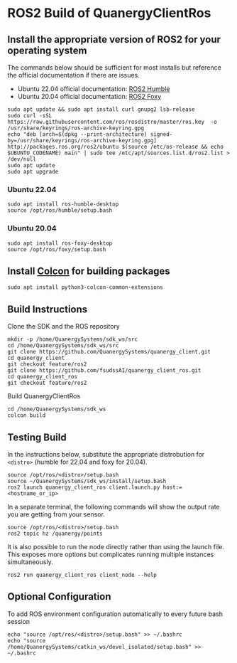# ROS2 Build of QuanergyClientRos

## Install the appropriate version of ROS2 for your operating system
The commands below should be sufficient for most installs but reference the official documentation if there are issues.
- Ubuntu 22.04 official documentation: [ROS2 Humble](https://docs.ros.org/en/humble/Installation/Ubuntu-Install-Debians.html)
- Ubuntu 20.04 official documentation: [ROS2 Foxy](https://docs.ros.org/en/foxy/Installation/Ubuntu-Install-Debians.html)

```
sudo apt update && sudo apt install curl gnupg2 lsb-release
sudo curl -sSL https://raw.githubusercontent.com/ros/rosdistro/master/ros.key  -o /usr/share/keyrings/ros-archive-keyring.gpg
echo "deb [arch=$(dpkg --print-architecture) signed-by=/usr/share/keyrings/ros-archive-keyring.gpg] http://packages.ros.org/ros2/ubuntu $(source /etc/os-release && echo $UBUNTU_CODENAME) main" | sudo tee /etc/apt/sources.list.d/ros2.list > /dev/null
sudo apt update
sudo apt upgrade
```
### Ubuntu 22.04
```
sudo apt install ros-humble-desktop
source /opt/ros/humble/setup.bash
```
### Ubuntu 20.04
```
sudo apt install ros-foxy-desktop
source /opt/ros/foxy/setup.bash
```
## Install [Colcon](https://docs.ros.org/en/rolling/Tutorials/Beginner-Client-Libraries/Colcon-Tutorial.html) for building packages
```
sudo apt install python3-colcon-common-extensions
```
## Build Instructions
Clone the SDK and the ROS repository

```
mkdir -p /home/QuanergySystems/sdk_ws/src
cd /home/QuanergySystems/sdk_ws/src
git clone https://github.com/QuanergySystems/quanergy_client.git
cd quanergy_client
git checkout feature/ros2
git clone https://github.com/fsudssAI/quanergy_client_ros.git
cd quanergy_client_ros
git checkout feature/ros2
```
Build QuanergyClientRos

```
cd /home/QuanergySystems/sdk_ws
colcon build
```
## Testing Build
In the instructions below, substitute the appropriate distrobution for `<distro>` (humble for 22.04 and foxy for 20.04).

```
source /opt/ros/<distro>/setup.bash
source ~/QuanergySystems/sdk_ws/install/setup.bash
ros2 launch quanergy_client_ros client.launch.py host:=<hostname_or_ip>
```
In a separate terminal, the following commands will show the output rate you are getting from your sensor.
```
source /opt/ros/<distro>/setup.bash
ros2 topic hz /quanergy/points
```
It is also possible to run the node directly rather than using the launch file. This exposes more options but complicates running multiple instances simultaneously.
```
ros2 run quanergy_client_ros client_node --help
```

## Optional Configuration
To add ROS environment configuration automatically to every future bash session
```
echo "source /opt/ros/<distro>/setup.bash" >> ~/.bashrc
echo "source /home/QuanergySystems/catkin_ws/devel_isolated/setup.bash" >> ~/.bashrc
```
